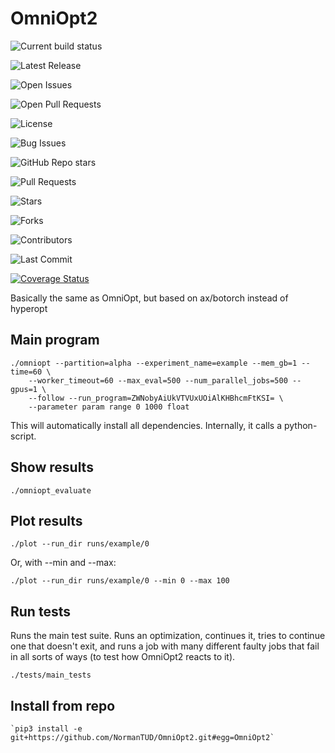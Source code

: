 # OmniOpt2

![Current build status](https://github.com/NormanTUD/OmniOpt/actions/workflows/main.yml/badge.svg?event=push)

![Latest Release](https://img.shields.io/github/v/release/NormanTUD/OmniOpt)

![Open Issues](https://img.shields.io/github/issues/NormanTUD/OmniOpt)

![Open Pull Requests](https://img.shields.io/github/issues-pr/NormanTUD/OmniOpt)

![License](https://img.shields.io/badge/license-GNU-blue.svg)

![Bug Issues](https://img.shields.io/github/issues/NormanTUD/OmniOpt/bug)

![GitHub Repo stars](https://img.shields.io/github/stars/NormanTUD/OmniOpt)

![Pull Requests](https://img.shields.io/github/issues-pr/NormanTUD/OmniOpt)

![Stars](https://img.shields.io/github/stars/NormanTUD/OmniOpt)

![Forks](https://img.shields.io/github/forks/NormanTUD/OmniOpt)

![Contributors](https://img.shields.io/github/contributors/NormanTUD/OmniOpt)

![Last Commit](https://img.shields.io/github/last-commit/NormanTUD/OmniOpt)

[![Coverage Status](https://coveralls.io/repos/github/NormanTUD/OmniOpt/badge.svg?branch=main)](https://coveralls.io/github/NormanTUD/OmniOpt?branch=main)

Basically the same as OmniOpt, but based on ax/botorch instead of hyperopt

## Main program

```command
./omniopt --partition=alpha --experiment_name=example --mem_gb=1 --time=60 \
    --worker_timeout=60 --max_eval=500 --num_parallel_jobs=500 --gpus=1 \
    --follow --run_program=ZWNobyAiUkVTVUxUOiAlKHBhcmFtKSI= \
    --parameter param range 0 1000 float
```

This will automatically install all dependencies. Internally, it calls a
python-script.

## Show results

```command
./omniopt_evaluate
```

## Plot results

```command
./plot --run_dir runs/example/0
```

Or, with --min and --max:

```command
./plot --run_dir runs/example/0 --min 0 --max 100
```

## Run tests

Runs the main test suite. Runs an optimization, continues it, tries to
continue one that doesn't exit, and runs a job with many different faulty jobs
that fail in all sorts of ways (to test how OmniOpt2 reacts to it).

```command
./tests/main_tests
```

## Install from repo

```command
`pip3 install -e git+https://github.com/NormanTUD/OmniOpt2.git#egg=OmniOpt2`
```
